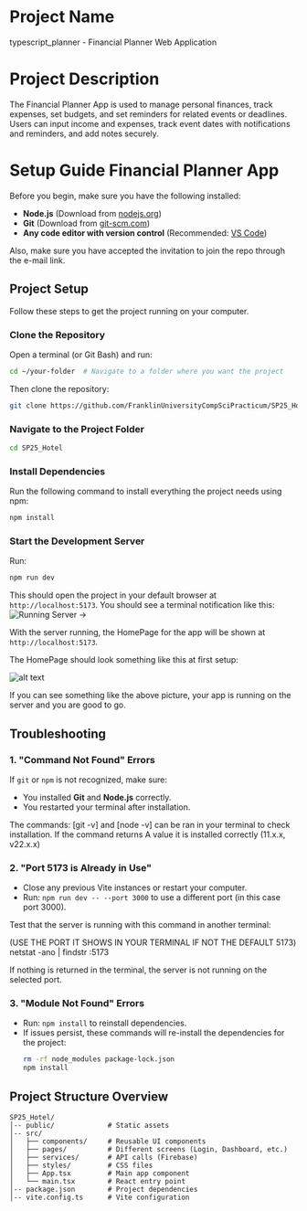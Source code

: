 # Project Name
typescript_planner - Financial Planner Web Application

# Project Description
The Financial Planner App is used to manage personal finances, track expenses, set budgets, and set reminders for related events or deadlines.
Users can input income and expenses, track event dates with notifications and reminders, and add notes securely.

# Setup Guide Financial Planner App

Before you begin, make sure you have the following installed:

- **Node.js** (Download from [nodejs.org](https://nodejs.org))
- **Git** (Download from [git-scm.com](https://git-scm.com))
- **Any code editor with version control** (Recommended: [VS Code](https://code.visualstudio.com))

Also, make sure you have accepted the invitation to join the repo through the e-mail link.

## **Project Setup**

Follow these steps to get the project running on your computer.

### **Clone the Repository**

Open a terminal (or Git Bash) and run:

```bash
cd ~/your-folder  # Navigate to a folder where you want the project
```

Then clone the repository:

```bash
git clone https://github.com/FranklinUniversityCompSciPracticum/SP25_Hotel.git
```

### **Navigate to the Project Folder**

```bash
cd SP25_Hotel
```

### **Install Dependencies**

Run the following command to install everything the project needs using npm:

```bash
npm install
```

### **Start the Development Server**

Run:

```bash
npm run dev
```

This should open the project in your default browser at `http://localhost:5173`.
You should see a terminal notification like this:
![Running Server ->](image.png)


With the server running, the HomePage for the app will be shown at `http://localhost:5173`.

The HomePage should look something like this at first setup:

![alt text](image-1.png)



If you can see something like the above picture, your app is running on the server and you are good to go.

## Troubleshooting

### **1. "Command Not Found" Errors**

If `git` or `npm` is not recognized, make sure:

- You installed **Git** and **Node.js** correctly.
- You restarted your terminal after installation.

The commands: [git -v] and [node -v] can be ran in your terminal to check installation.
If the command returns A value it is installed correctly (11.x.x, v22.x.x)


### **2. "Port 5173 is Already in Use"**

- Close any previous Vite instances or restart your computer.
- Run: `npm run dev -- --port 3000` to use a different port (in this case port 3000).

Test that the server is running with this command in another terminal:

(USE THE PORT IT SHOWS IN YOUR TERMINAL IF NOT THE DEFAULT 5173)
netstat -ano | findstr :5173 

If nothing is returned in the terminal, the server is not running on the selected port. 

### **3. "Module Not Found" Errors**

- Run: `npm install` to reinstall dependencies.
- If issues persist, these commands will re-install the dependencies for the project:
  ```bash
  rm -rf node_modules package-lock.json
  npm install
  ```

##   **Project Structure Overview**

```
SP25_Hotel/
│-- public/             # Static assets
│-- src/
│   ├── components/     # Reusable UI components
│   ├── pages/          # Different screens (Login, Dashboard, etc.)
│   ├── services/       # API calls (Firebase)
│   ├── styles/         # CSS files
│   ├── App.tsx         # Main app component
│   └── main.tsx        # React entry point
│-- package.json        # Project dependencies
│-- vite.config.ts      # Vite configuration
```


